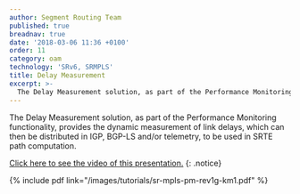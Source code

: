 ```yaml
---
author: Segment Routing Team
published: true
breadnav: true
date: '2018-03-06 11:36 +0100'
order: 11
category: oam
technology: 'SRv6, SRMPLS'
title: Delay Measurement
excerpt: >-
  The Delay Measurement solution, as part of the Performance Monitoring functionality, provides the dynamic measurement of link delays, which can then be distributed in IGP, BGP-LS and/or telemetry, to be used in SRTE path computation.
---
```

The Delay Measurement solution, as part of the Performance Monitoring functionality, provides the dynamic measurement of link delays, which can then be distributed in IGP, BGP-LS and/or telemetry, to be used in SRTE path computation. 

[Click here to see the video of this presentation.](http://www.segment-routing.net/conferences/2018-sr-mpls-performance-monitoring/)
{: .notice}  

{% include pdf link="/images/tutorials/sr-mpls-pm-rev1g-km1.pdf" %}

